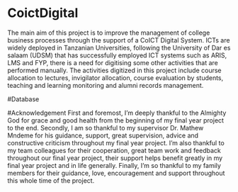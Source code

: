 # CoictDigital
The main aim of this project is to improve the management of college business processes through the support of a CoICT Digital System. 
ICTs are widely deployed in Tanzanian Universities, following the University of Dar es salaam (UDSM) that has successfully employed ICT 
systems such as ARIS, LMS and FYP, there is a need for digitising some other activities that are performed manually. The activities digitized in this project include 
course allocation to lectures, invigilator allocation, course evaluation by students, teaching and learning monitoring and alumni records management.

#Database

#Acknowledgement
First and foremost, I’m deeply thankful to the Almighty God for grace and good health from the beginning of my final year project to the end.
Secondly, I am so thankful to my supervisor Dr. Mathew Mndeme for his guidance, support, great supervision, advice and constructive criticism 
throughout my final year project. I’m also thankful to my team colleagues for their cooperation, great team work and feedback throughout our 
final year project, their support helps benefit greatly in my final year project and in life generally.
Finally, I’m so thankful to my family members for their guidance, love, encouragement and support throughout this whole time of the project.
